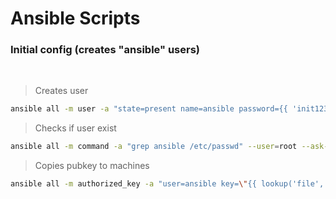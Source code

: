 # Ansible Scripts
### Initial config (creates "ansible" users)
<br>

> Creates user
````bash
ansible all -m user -a "state=present name=ansible password={{ 'init1234' | password_hash('sha512') }}" --user=root --ask-pass
````

> Checks if user exist
````bash
ansible all -m command -a "grep ansible /etc/passwd" --user=root --ask-pass
````

> Copies pubkey to machines
````bash
ansible all -m authorized_key -a "user=ansible key=\"{{ lookup('file', '/home/ansible/.ssh/id_rsa.pub') }}\" state=present" --user=root --ask-pass
````

